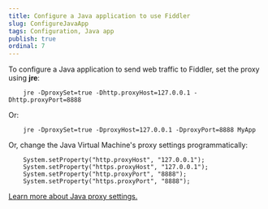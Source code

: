 ```yaml
---
title: Configure a Java application to use Fiddler
slug: ConfigureJavaApp
tags: Configuration, Java app
publish: true
ordinal: 7
---
```


To configure a Java application to send web traffic to Fiddler, set the proxy using **jre**:

		jre -DproxySet=true -Dhttp.proxyHost=127.0.0.1 -Dhttp.proxyPort=8888

Or:

		jre -DproxySet=true -DproxyHost=127.0.0.1 -DproxyPort=8888 MyApp

Or, change the Java Virtual Machine's proxy settings programmatically:

		System.setProperty("http.proxyHost", "127.0.0.1");
		System.setProperty("https.proxyHost", "127.0.0.1");
		System.setProperty("http.proxyPort", "8888");
		System.setProperty("https.proxyPort", "8888");

[Learn more about Java proxy settings.][1]

[1]: http://java.sun.com/j2se/1.5.0/docs/guide/net/proxies.html. 
